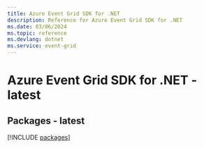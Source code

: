 ```yaml
---
title: Azure Event Grid SDK for .NET
description: Reference for Azure Event Grid SDK for .NET
ms.date: 03/06/2024
ms.topic: reference
ms.devlang: dotnet
ms.service: event-grid
---
```

# Azure Event Grid SDK for .NET - latest
## Packages - latest
[!INCLUDE [packages](event-grid-index.md)]